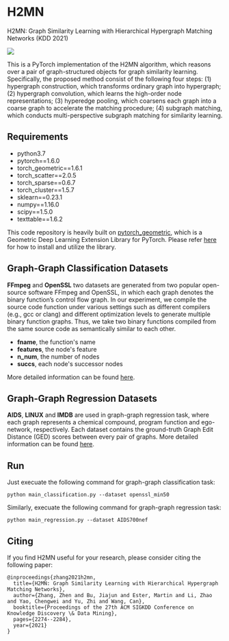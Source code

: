 # H2MN
H2MN: Graph Similarity Learning with Hierarchical Hypergraph Matching Networks (KDD 2021)

![](https://github.com/cszhangzhen/H2MN/blob/main/fig/model.png)

This is a PyTorch implementation of the H2MN algorithm, which reasons over a pair of graph-structured objects for graph similarity learning. Specifically, the proposed method consist of the following four steps: (1) hypergraph construction, which transforms ordinary graph into hypergraph; (2) hypergraph convolution, which learns the high-order node representations; (3) hyperedge pooling, which coarsens each graph into a coarse graph to accelerate the matching procedure; (4) subgraph matching, which conducts multi-perspective subgraph matching for similarity learning. 


## Requirements
* python3.7
* pytorch==1.6.0
* torch_geometric==1.6.1
* torch_scatter==2.0.5
* torch_sparse==0.6.7
* torch_cluster==1.5.7
* sklearn==0.23.1
* numpy==1.16.0
* scipy==1.5.0
* texttable==1.6.2

This code repository is heavily built on [pytorch_geometric](https://github.com/rusty1s/pytorch_geometric), which is a Geometric Deep Learning Extension Library for PyTorch. Please refer [here](https://pytorch-geometric.readthedocs.io/en/latest/) for how to install and utilize the library.

## Graph-Graph Classification Datasets
 **FFmpeg** and **OpenSSL** two datasets are generated from two popular open-source software FFmpeg and OpenSSL, in which each graph denotes the binary function’s control flow graph. In our experiment, we compile the source code function under various settings such as different compilers (e.g., gcc or clang) and different optimization levels to generate multiple binary function graphs. Thus, we take two binary functions compiled from the same source code as semantically similar to each other.

* **fname**, the function's name
* **features**, the node's feature
* **n_num**, the number of nodes
* **succs**, each node's successor nodes

More detailed information can be found [here](https://github.com/runningoat/hgmn_dataset).

## Graph-Graph Regression Datasets
**AIDS**, **LINUX** and **IMDB** are used in graph-graph regression task, where each graph represents a chemical compound, program function and ego-network, respectively. Each dataset contains the ground-truth Graph Edit Distance (GED) scores between every pair of graphs. More detailed information can be found [here](https://github.com/yunshengb/SimGNN).

## Run
Just execuate the following command for graph-graph classification task:
```
python main_classification.py --dataset openssl_min50
```

Similarly, execuate the following command for graph-graph regression task:
```
python main_regression.py --dataset AIDS700nef
```

## Citing
If you find H2MN useful for your research, please consider citing the following paper:
```
@inproceedings{zhang2021h2mn,
  title={H2MN: Graph Similarity Learning with Hierarchical Hypergraph Matching Networks},
  author={Zhang, Zhen and Bu, Jiajun and Ester, Martin and Li, Zhao and Yao, Chengwei and Yu, Zhi and Wang, Can},
  booktitle={Proceedings of the 27th ACM SIGKDD Conference on Knowledge Discovery \& Data Mining},
  pages={2274--2284},
  year={2021}
}
``` 

